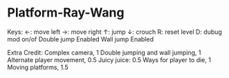 # Platform-Ray-Wang
Keys:
    <-: move left
    ->: move right
    ↑: jump
    ↓: crouch
    R: reset level
    D: dubug mod on/of
    Double jump Enabled
    Wall jump Enabled


Extra Credit:
    Complex camera, 1
    Double jumping and wall jumping, 1
    Alternate player movement, 0.5
    Juicy juice: 0.5
    Ways for player to die, 1
    Moving platforms, 1.5